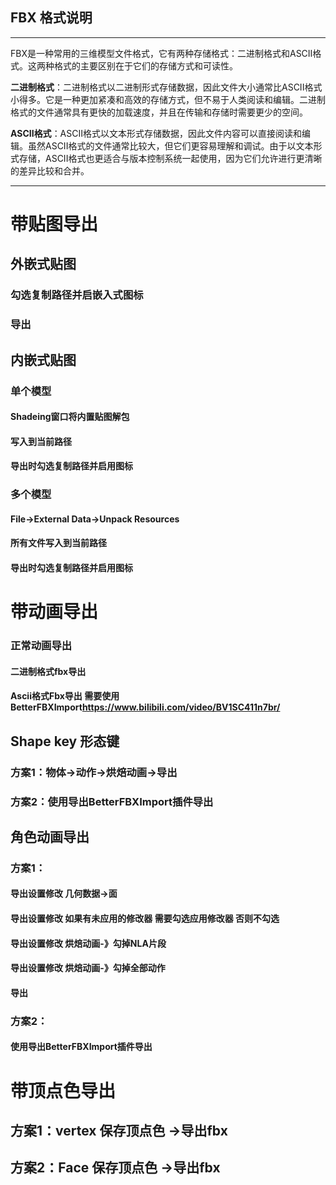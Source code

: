 ## FBX 格式说明
---
FBX是一种常用的三维模型文件格式，它有两种存储格式：二进制格式和ASCII格式。这两种格式的主要区别在于它们的存储方式和可读性。

**二进制格式**：二进制格式以二进制形式存储数据，因此文件大小通常比ASCII格式小得多。它是一种更加紧凑和高效的存储方式，但不易于人类阅读和编辑。二进制格式的文件通常具有更快的加载速度，并且在传输和存储时需要更少的空间。

**ASCII格式**：ASCII格式以文本形式存储数据，因此文件内容可以直接阅读和编辑。虽然ASCII格式的文件通常比较大，但它们更容易理解和调试。由于以文本形式存储，ASCII格式也更适合与版本控制系统一起使用，因为它们允许进行更清晰的差异比较和合并。

---


# 带贴图导出
## 外嵌式贴图
### 勾选复制路径并启嵌入式图标
### 导出
## 内嵌式贴图
### 单个模型
#### Shadeing窗口将内置贴图解包
#### 写入到当前路径
#### 导出时勾选复制路径并启用图标
### 多个模型

#### File->External Data->Unpack Resources
#### 所有文件写入到当前路径
#### 导出时勾选复制路径并启用图标



# 带动画导出
### 正常动画导出
#### 二进制格式fbx导出
#### Ascii格式Fbx导出  需要使用BetterFBXImport<https://www.bilibili.com/video/BV1SC411n7br/>

## Shape key 形态键
### 方案1：物体->动作->烘焙动画->导出
### 方案2：使用导出BetterFBXImport插件导出

## 角色动画导出
### 方案1：
#### 导出设置修改   几何数据->面
#### 导出设置修改 如果有未应用的修改器 需要勾选应用修改器 否则不勾选
#### 导出设置修改 烘焙动画-》勾掉NLA片段
#### 导出设置修改 烘焙动画-》勾掉全部动作
#### 导出 

### 方案2：
#### 使用导出BetterFBXImport插件导出

# 带顶点色导出

## 方案1：vertex 保存顶点色   ->导出fbx
## 方案2：Face 保存顶点色  ->导出fbx


